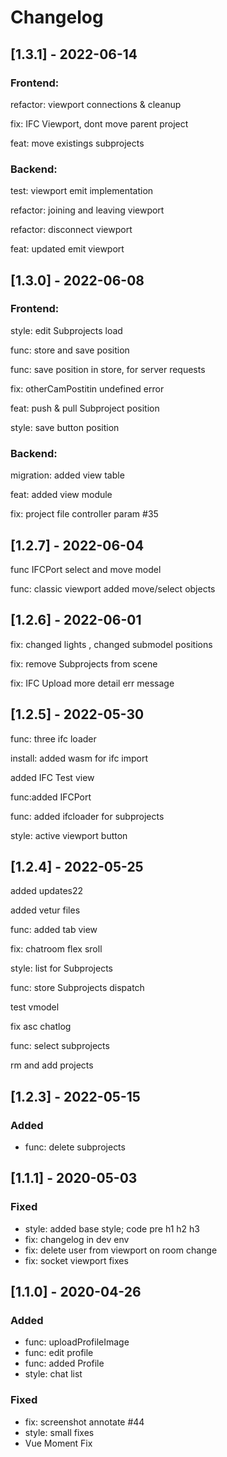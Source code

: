 # Changelog
## [1.3.1] - 2022-06-14

### Frontend:

refactor: viewport connections & cleanup

fix: IFC Viewport, dont move parent project

feat: move existings subprojects

### Backend:

test: viewport emit implementation

refactor: joining and leaving viewport

refactor: disconnect viewport

feat: updated emit viewport


## [1.3.0] - 2022-06-08

### Frontend:

style: edit Subprojects load

func: store and save position

func: save position in store, for server requests

fix: otherCamPostitin undefined error

feat: push & pull Subproject position

style: save button position

### Backend:

migration: added view table

feat: added view module

fix: project file controller param #35

## [1.2.7] - 2022-06-04

func IFCPort select and move model

func: classic viewport added move/select objects

## [1.2.6] - 2022-06-01

fix: changed lights , changed submodel positions

fix: remove Subprojects from scene

fix: IFC Upload more detail err message


## [1.2.5] - 2022-05-30

func: three ifc loader

install: added wasm for ifc import

added IFC Test view

func:added IFCPort

func: added ifcloader for subprojects

style: active viewport button

## [1.2.4] - 2022-05-25

added updates22

added vetur files

func: added tab view

fix: chatroom flex sroll

style: list for Subprojects

func: store Subprojects dispatch

test vmodel

fix asc chatlog

func: select subprojects

rm and add projects

## [1.2.3] - 2022-05-15
### Added
- func: delete subprojects

## [1.1.1] - 2020-05-03
### Fixed
-  style: added base style; code pre h1 h2 h3
-  fix: changelog in dev env
-  fix: delete user from viewport on room change
-  fix: socket viewport fixes


## [1.1.0] - 2020-04-26
### Added
- func: uploadProfileImage
- func: edit profile
- func: added Profile
- style: chat list

### Fixed
- fix: screenshot annotate #44
- style: small fixes
- Vue Moment Fix
